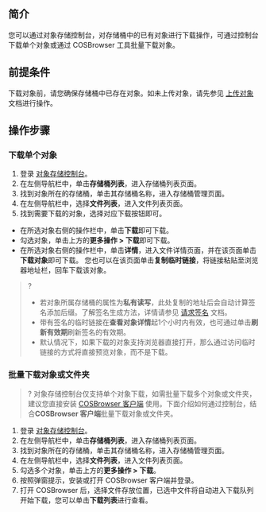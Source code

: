 ## 简介
您可以通过对象存储控制台，对存储桶中的已有对象进行下载操作，可通过控制台下载单个对象或通过 COSBrowser 工具批量下载对象。

## 前提条件
下载对象前，请您确保存储桶中已存在对象。如未上传对象，请先参见 [上传对象](https://cloud.tencent.com/document/product/436/13321) 文档进行操作。

## 操作步骤

### 下载单个对象
1. 登录 [对象存储控制台](https://console.cloud.tencent.com/cos5)。
2. 在左侧导航栏中，单击**存储桶列表**，进入存储桶列表页面。
3. 找到对象所在的存储桶，单击其存储桶名称，进入存储桶管理页面。
4. 在左侧导航栏中，选择**文件列表**，进入文件列表页面。
5. 找到需要下载的对象，选择对应下载按钮即可。
 - 在所选对象右侧的操作栏中，单击**下载**即可下载。
 - 勾选对象，单击上方的**更多操作 > 下载**即可下载。
 - 在所选对象右侧的操作栏中，单击**详情**，进入文件详情页面，并在该页面单击**下载对象**即可下载。
 您也可以在该页面单击**复制临时链接**，将链接粘贴至浏览器地址栏，回车下载该对象。
>?
> - 若对象所属存储桶的属性为**私有读写**，此处复制的地址后会自动计算签名添加后缀。了解签名生成方法，详情请参见 [请求签名](https://cloud.tencent.com/document/product/436/7778) 文档。
> - 带有签名的临时链接在**查看对象详情**起1个小时内有效，也可通过单击**刷新有效期**刷新签名的有效期。
>- 默认情况下，如果下载的对象支持浏览器直接打开，那么通过访问临时链接的方式将直接预览对象，而不是下载。


### 批量下载对象或文件夹
>? 对象存储控制台仅支持单个对象下载，如需批量下载多个对象或文件夹，建议您直接安装 [COSBrowser 客户端](https://cloud.tencent.com/document/product/436/11366) 使用。下面介绍如何通过控制台，结合**COSBrowser 客户端**批量下载对象或文件夹。
>

1. 登录 [对象存储控制台](https://console.cloud.tencent.com/cos5)。
2. 在左侧导航栏中，单击**存储桶列表**，进入存储桶列表页面。
3. 找到对象所在的存储桶，单击其存储桶名称，进入存储桶管理页面。
4. 在左侧导航栏中，选择**文件列表**，进入文件列表页面。
5. 勾选多个对象，单击上方的**更多操作 > 下载**。
6. 按照弹窗提示，安装或打开 COSBrowser 客户端并登录。
5. 打开 COSBrowser 后，选择文件存放位置，已选中文件将自动进入下载队列开始下载，您可以单击**下载列表**进行查看。



